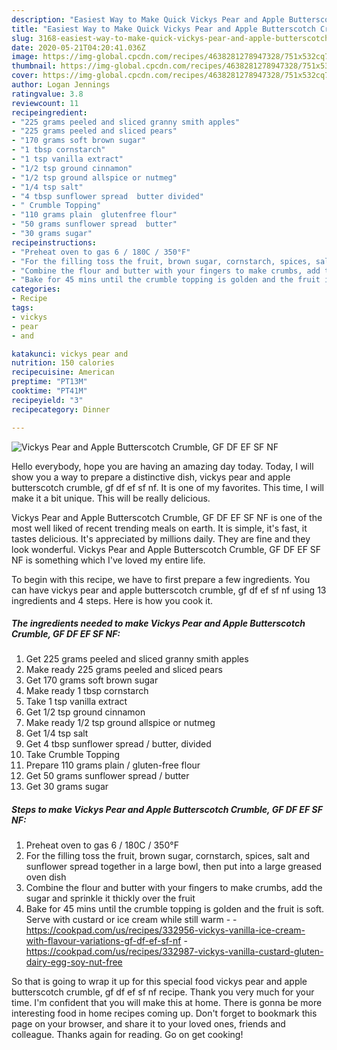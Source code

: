 ```yaml
---
description: "Easiest Way to Make Quick Vickys Pear and Apple Butterscotch Crumble, GF DF EF SF NF"
title: "Easiest Way to Make Quick Vickys Pear and Apple Butterscotch Crumble, GF DF EF SF NF"
slug: 3168-easiest-way-to-make-quick-vickys-pear-and-apple-butterscotch-crumble-gf-df-ef-sf-nf
date: 2020-05-21T04:20:41.036Z
image: https://img-global.cpcdn.com/recipes/4638281278947328/751x532cq70/vickys-pear-and-apple-butterscotch-crumble-gf-df-ef-sf-nf-recipe-main-photo.jpg
thumbnail: https://img-global.cpcdn.com/recipes/4638281278947328/751x532cq70/vickys-pear-and-apple-butterscotch-crumble-gf-df-ef-sf-nf-recipe-main-photo.jpg
cover: https://img-global.cpcdn.com/recipes/4638281278947328/751x532cq70/vickys-pear-and-apple-butterscotch-crumble-gf-df-ef-sf-nf-recipe-main-photo.jpg
author: Logan Jennings
ratingvalue: 3.8
reviewcount: 11
recipeingredient:
- "225 grams peeled and sliced granny smith apples"
- "225 grams peeled and sliced pears"
- "170 grams soft brown sugar"
- "1 tbsp cornstarch"
- "1 tsp vanilla extract"
- "1/2 tsp ground cinnamon"
- "1/2 tsp ground allspice or nutmeg"
- "1/4 tsp salt"
- "4 tbsp sunflower spread  butter divided"
- " Crumble Topping"
- "110 grams plain  glutenfree flour"
- "50 grams sunflower spread  butter"
- "30 grams sugar"
recipeinstructions:
- "Preheat oven to gas 6 / 180C / 350°F"
- "For the filling toss the fruit, brown sugar, cornstarch, spices, salt and sunflower spread together in a large bowl, then put into a large greased oven dish"
- "Combine the flour and butter with your fingers to make crumbs, add the sugar and sprinkle it thickly over the fruit"
- "Bake for 45 mins until the crumble topping is golden and the fruit is soft. Serve with custard or ice cream while still warm  https://cookpad.com/us/recipes/332956-vickys-vanilla-ice-cream-with-flavour-variations-gf-df-ef-sf-nf https://cookpad.com/us/recipes/332987-vickys-vanilla-custard-gluten-dairy-egg-soy-nut-free"
categories:
- Recipe
tags:
- vickys
- pear
- and

katakunci: vickys pear and 
nutrition: 150 calories
recipecuisine: American
preptime: "PT13M"
cooktime: "PT41M"
recipeyield: "3"
recipecategory: Dinner

---
```



![Vickys Pear and Apple Butterscotch Crumble, GF DF EF SF NF](https://img-global.cpcdn.com/recipes/4638281278947328/751x532cq70/vickys-pear-and-apple-butterscotch-crumble-gf-df-ef-sf-nf-recipe-main-photo.jpg)

Hello everybody, hope you are having an amazing day today. Today, I will show you a way to prepare a distinctive dish, vickys pear and apple butterscotch crumble, gf df ef sf nf. It is one of my favorites. This time, I will make it a bit unique. This will be really delicious.

Vickys Pear and Apple Butterscotch Crumble, GF DF EF SF NF is one of the most well liked of recent trending meals on earth. It is simple, it's fast, it tastes delicious. It's appreciated by millions daily. They are fine and they look wonderful. Vickys Pear and Apple Butterscotch Crumble, GF DF EF SF NF is something which I've loved my entire life.




To begin with this recipe, we have to first prepare a few ingredients. You can have vickys pear and apple butterscotch crumble, gf df ef sf nf using 13 ingredients and 4 steps. Here is how you cook it.

<!--inarticleads1-->

##### The ingredients needed to make Vickys Pear and Apple Butterscotch Crumble, GF DF EF SF NF:

1. Get 225 grams peeled and sliced granny smith apples
1. Make ready 225 grams peeled and sliced pears
1. Get 170 grams soft brown sugar
1. Make ready 1 tbsp cornstarch
1. Take 1 tsp vanilla extract
1. Get 1/2 tsp ground cinnamon
1. Make ready 1/2 tsp ground allspice or nutmeg
1. Get 1/4 tsp salt
1. Get 4 tbsp sunflower spread / butter, divided
1. Take  Crumble Topping
1. Prepare 110 grams plain / gluten-free flour
1. Get 50 grams sunflower spread / butter
1. Get 30 grams sugar




<!--inarticleads2-->

##### Steps to make Vickys Pear and Apple Butterscotch Crumble, GF DF EF SF NF:

1. Preheat oven to gas 6 / 180C / 350°F
1. For the filling toss the fruit, brown sugar, cornstarch, spices, salt and sunflower spread together in a large bowl, then put into a large greased oven dish
1. Combine the flour and butter with your fingers to make crumbs, add the sugar and sprinkle it thickly over the fruit
1. Bake for 45 mins until the crumble topping is golden and the fruit is soft. Serve with custard or ice cream while still warm -  - https://cookpad.com/us/recipes/332956-vickys-vanilla-ice-cream-with-flavour-variations-gf-df-ef-sf-nf - https://cookpad.com/us/recipes/332987-vickys-vanilla-custard-gluten-dairy-egg-soy-nut-free




So that is going to wrap it up for this special food vickys pear and apple butterscotch crumble, gf df ef sf nf recipe. Thank you very much for your time. I'm confident that you will make this at home. There is gonna be more interesting food in home recipes coming up. Don't forget to bookmark this page on your browser, and share it to your loved ones, friends and colleague. Thanks again for reading. Go on get cooking!

